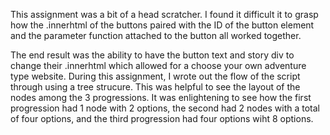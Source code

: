 This assignment was a bit of a head scratcher.  I found it difficult it to grasp how the .innerhtml of the buttons paired with
the ID of the button element and the parameter function attached to the button all worked together.

The end result was the ability to have the button text and story div to change their .innerhtml which allowed for a choose your
own adventure type website.  During this assignment, I wrote out the flow of the script through using a tree strucure.  This was helpful
to see the layout of the nodes among the 3 progressions.  It was enlightening to see how the first progression had 1 node with 2 options, the 
second had 2 nodes with a total of four options, and the third progression had four options wiht 8 options.